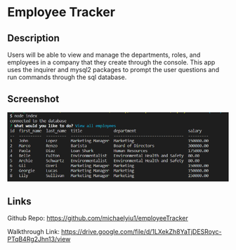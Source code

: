 # Employee Tracker

## Description
Users will be able to view and manage the departments, roles, and employees in a company that they create through the console. This app uses the inquirer and mysql2 packages to prompt the user questions and run commands through the sql database.

## Screenshot
![Alt text](/lib/images/screenshot.PNG "Optional Title")

## Links
Github Repo: https://github.com/michaelyiu1/employeeTracker

Walkthrough Link: https://drive.google.com/file/d/1LXekZh8YaTjDESRoyc-PTqB4Rg2Jhn13/view